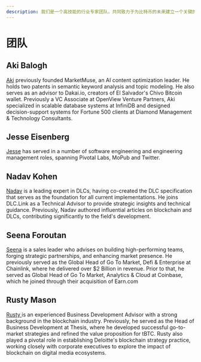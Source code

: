 ```yaml
---
description: 我们是一个高技能的行业专家团队，共同致力于为比特币的未来建立一个关键的解决方案。
---
```


# 团队

## **Aki Balogh**

[Aki](https://www.linkedin.com/in/akibalogh/) previously founded MarketMuse, an AI content optimization leader. He holds two patents in semantic keyword analysis and topic modeling. He also serves as an advisor to Dakai.io, creators of El Salvador's Chivo Bitcoin wallet. Previously a VC Associate at OpenView Venture Partners, Aki specialized in scalable database systems at InfiniDB and designed decision-support systems for Fortune 500 clients at Diamond Management & Technology Consultants.

## **Jesse Eisenberg**

[Jesse](https://www.linkedin.com/in/jesses16/) has served in a number of software engineering and engineering management roles, spanning Pivotal Labs, MoPub and Twitter.

## Nadav Kohen

[Nadav](https://www.dlc.link/blog/nadav-kohen-joins-dlc-link-as-technical-advisor) is a leading expert in DLCs, having co-created the DLC specification that serves as the foundation for all current implementations. He joins DLC.Link as a Technical Advisor to provide strategic insights and technical guidance. Previously, Nadav authored influential articles on blockchain and DLCs, contributing significantly to the field's development.

## Seena Foroutan

[Seena](https://www.linkedin.com/in/seenaforoutan/) is a sales leader who advises on building high-performing teams, forging strategic partnerships, and enhancing market presence. He previously served as the Global Head of Go To Market, Defi & Enterprise at Chainlink, where he delivered over $2 Billion in revenue. Prior to that, he served as Global Head of Go To Market, Analytics & Cloud at Coinbase, which he joined through their acquisition of Earn.com

## Rusty Mason

[Rusty ](https://www.linkedin.com/in/rustymason/)is an experienced Business Development Advisor with a strong background in the blockchain industry. Previously, he served as the Head of Business Development at Thesis, where he developed successful go-to-market strategies and refined the value proposition for tBTC. Rusty also played a pivotal role in establishing Deloitte's blockchain strategy practice, working closely with corporate executives to explore the impact of blockchain on digital media ecosystems.
